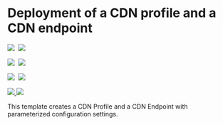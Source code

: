 # Deployment of a CDN profile and a CDN endpoint

<IMG SRC="https://azbotstorage.blob.core.windows.net/badges/201-cdn-customize/PublicLastTestDate.svg" />&nbsp;
<IMG SRC="https://azbotstorage.blob.core.windows.net/badges/201-cdn-customize/PublicDeployment.svg" />&nbsp;

<IMG SRC="https://azbotstorage.blob.core.windows.net/badges/201-cdn-customize/FairfaxLastTestDate.svg" />&nbsp;
<IMG SRC="https://azbotstorage.blob.core.windows.net/badges/201-cdn-customize/FairfaxDeployment.svg" />&nbsp;

<IMG SRC="https://azbotstorage.blob.core.windows.net/badges/201-cdn-customize/BestPracticeResult.svg" />&nbsp;
<IMG SRC="https://azbotstorage.blob.core.windows.net/badges/201-cdn-customize/CredScanResult.svg" />&nbsp;

<a href="https://portal.azure.com/#create/Microsoft.Template/uri/https%3A%2F%2Fraw.githubusercontent.com%2FAzure%2Fazure-quickstart-templates%2Fmaster%2F201-cdn-customize%2Fazuredeploy.json" target="_blank">
    <img src="http://azuredeploy.net/deploybutton.png"/>
</a>
<a href="http://armviz.io/#/?load=https%3A%2F%2Fraw.githubusercontent.com%2FAzure%2Fazure-quickstart-templates%2Fmaster%2F201-cdn-customize%2Fazuredeploy.json" target="_blank">
    <img src="http://armviz.io/visualizebutton.png"/>
</a>

This template creates a CDN Profile and a CDN Endpoint with parameterized configuration settings.
